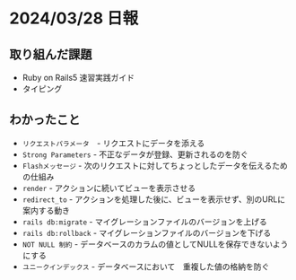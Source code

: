 # 2024/03/28 日報

## 取り組んだ課題
- Ruby on Rails5 速習実践ガイド
- タイピング

## わかったこと
- `リクエストパラメータ`　- リクエストにデータを添える
- `Strong Parameters` - 不正なデータが登録、更新されるのを防ぐ
- `Flashメッセージ` - 次のリクエストに対してちょっとしたデータを伝えるための仕組み
- `render` - アクションに続いてビューを表示させる
- `redirect_to` - アクションを処理した後に、ビューを表示せず、別のURLに案内する動き
- `rails db:migrate` - マイグレーションファイルのバージョンを上げる
- `rails db:rollback` - マイグレーションファイルのバージョンを下げる　　　　　　　　　　　　　　　　　　
- `NOT NULL 制約` - データベースのカラムの値としてNULLを保存できないようにする
- `ユニークインデックス` - データベースにおいて　重複した値の格納を防ぐ
